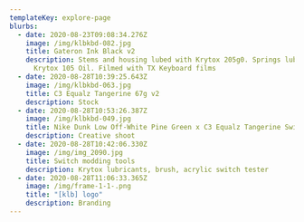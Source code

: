 ```yaml
---
templateKey: explore-page
blurbs:
  - date: 2020-08-23T09:08:34.276Z
    image: /img/klbkbd-082.jpg
    title: Gateron Ink Black v2
    description: Stems and housing lubed with Krytox 205g0. Springs lubed with
      Krytox 105 Oil. Filmed with TX Keyboard films
  - date: 2020-08-28T10:39:25.643Z
    image: /img/klbkbd-063.jpg
    title: C3 Equalz Tangerine 67g v2
    description: Stock
  - date: 2020-08-28T10:53:26.387Z
    image: /img/klbkbd-049.jpg
    title: Nike Dunk Low Off-White Pine Green x C3 Equalz Tangerine Switch
    description: Creative shoot
  - date: 2020-08-28T10:42:06.330Z
    image: /img/img_2090.jpg
    title: Switch modding tools
    description: Krytox lubricants, brush, acrylic switch tester
  - date: 2020-08-28T11:06:33.365Z
    image: /img/frame-1-1-.png
    title: "[klb] logo"
    description: Branding
---
```

